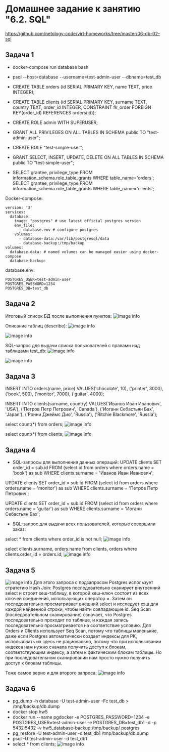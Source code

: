 # Домашнее задание к занятию "6.2. SQL"

https://github.com/netology-code/virt-homeworks/tree/master/06-db-02-sql

## Задача 1

* docker-compose run database bash

* psql --host=database --username=test-admin-user --dbname=test_db

* CREATE TABLE orders (id SERIAL PRIMARY KEY, name TEXT, price INTEGER);
* CREATE TABLE clients (id SERIAL PRIMARY KEY, surname TEXT, country TEXT, order_id INTEGER, CONSTRAINT fk_order FOREIGN KEY(order_id) REFERENCES orders(id));

* CREATE ROLE admin WITH SUPERUSER;

* GRANT ALL PRIVILEGES ON ALL TABLES IN SCHEMA public TO "test-admin-user";

* CREATE ROLE "test-simple-user";

* GRANT SELECT, INSERT, UPDATE, DELETE ON ALL TABLES IN SCHEMA public TO "test-simple-user";

* SELECT grantee, privilege_type FROM information_schema.role_table_grants WHERE table_name='orders';
  SELECT grantee, privilege_type FROM information_schema.role_table_grants WHERE table_name='clients';

Docker-compose:
```text
version: '3'
services:
  database:
    image: "postgres" # use latest official postgres version
    env_file:
      - database.env # configure postgres
    volumes:
      - database-data:/var/lib/postgresql/data
      - database-backup:/tmp/backup
volumes:
  database-data: # named volumes can be managed easier using docker-compose
  database-backup:
```

database.env:
```text
POSTGRES_USER=test-admin-user
POSTGRES_PASSWORD=1234
POSTGRES_DB=test_db
```


## Задача 2

Итоговый список БД после выполнения пунктов:
![image info](../images/virtual/sql/task2.png)

Описание таблиц (describe):
![image info](../images/virtual/sql/task2_1.png)

![image info](../images/virtual/sql/task2_2.png)

SQL-запрос для выдачи списка пользователей с правами над таблицами test_db:
![image info](../images/virtual/sql/task2_3.png)

![image info](../images/virtual/sql/task2_4.png)


## Задача 3

INSERT INTO orders(name, price) VALUES('chocolate', 10), ('printer', 3000), ('book', 500), ('monitor', 7000), ('guitar', 4000);

INSERT INTO clients(surname, country) VALUES('Иванов Иван Иванович', 'USA'), ('Петров Петр Петрович', 'Canada'), ('Иоганн Себастьян Бах', 'Japan'), ('Ронни Джеймс Дио', 'Russia'), ('Ritchie Blackmore', 'Russia');

select count(*) from orders;
![image info](../images/virtual/sql/task3.png)

select count(*) from clients;
![image info](../images/virtual/sql/task3_1.png)


## Задача 4

* SQL-запросы для выполнения данных операций:
UPDATE clients SET order_id = sub.id FROM (select id from orders where orders.name = 'book') as sub WHERE clients.surname = 'Иванов Иван Иванович';

UPDATE clients SET order_id = sub.id FROM (select id from orders where orders.name = 'monitor') as sub WHERE clients.surname = 'Петров Петр Петрович';

UPDATE clients SET order_id = sub.id FROM (select id from orders where orders.name = 'guitar') as sub WHERE clients.surname = 'Иоганн Себастьян Бах';


* SQL-запрос для выдачи всех пользователей, которые совершили заказ:

select * from clients where order_id is not null;
![image info](../images/virtual/sql/task4_1.png)

select clients.surname, orders.name from clients, orders where clients.order_id = orders.id;
![image info](../images/virtual/sql/task4.png)

## Задача 5
![image info](../images/virtual/sql/task5.png)
Для этого запроса с подзапросом Postgres использует стратегию Hash Join: Postgres последовательно сканирует внутренний select и строит хеш-таблицу, в которой хеш-ключ состоит из всех ключей соединения, использующих оператор =. Затем он последовательно просматривает внешний select и исследует хэш для каждой найденной строки, чтобы найти совпадающие id.
Seq Scan (последовательном сканирование) означает, что Postgres последовательно проходит по таблице, и каждая запись последовательно просматривается на соответствие условию.
Для Orders и Clients использует Seq Scan, потому что таблицы маленькие, даже если Postgres автоматически создает индексы для PK, использовать их здесь не рационально, потому что при использовании индекса нам нужно сначала получить доступ к блокам, соответствующим индексу, а затем к фактическим блокам таблицы. Но при последовательном сканировании нам просто нужно получить доступ к блокам таблицы.

Тоже самое верно и для второго запроса:
![image info](../images/virtual/sql/task5_1.png)

## Задача 6

* pg_dump -h database -U test-admin-user -Fc test_db > /tmp/backup/db.dump
* docker stop hw5
* docker run --name pgdocker -e POSTGRES_PASSWORD=1234 -e POSTGRES_USER=test-admin-user -e POSTGRES_DB=test_db1 -d -p 5432:5432 -v hw5_database-backup:/tmp/backup/ postgres
* pg_restore -U test-admin-user -d test_db1 /tmp/backup/db.dump
* psql -U test-admin-user -d test_db1
* select * from clients;
![image info](../images/virtual/sql/task6.png)